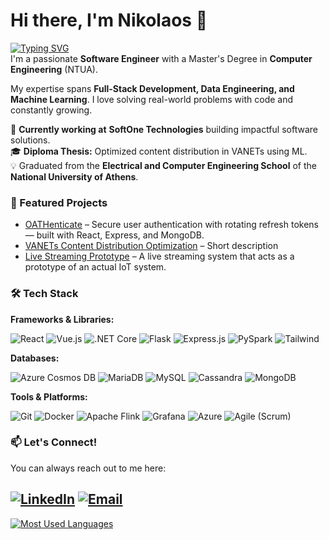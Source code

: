 # Hi there, I'm Nikolaos 👋  
[![Typing SVG](https://readme-typing-svg.demolab.com/?lines=🚀+Software+Engineer;💻+Full+Stack+Developer;🤖+Data+Engineer)](https://git.io/typing-svg)  
I'm a passionate **Software Engineer** with a Master's Degree in **Computer Engineering** (NTUA). 

My expertise spans **Full-Stack Development, Data Engineering, and Machine Learning**. 
I love solving real-world problems with code and constantly growing.  

🔭 **Currently working at** **SoftOne Technologies** building impactful software solutions.  
🎓 **Diploma Thesis:** Optimized content distribution in VANETs using ML.  
💡 Graduated from the **Electrical and Computer Engineering School** of the **National University of Athens**.

### **📌 Featured Projects**  
- [OATHenticate](https://github.com/nickastrin/oathenticate) – Secure user authentication with rotating refresh tokens — built with React, Express, and MongoDB.  
- [VANETs Content Distribution Optimization](https://github.com/nickastrin/vanets-content-distribution) – Short description  
- [Live Streaming Prototype](https://github.com/nickastrin/live-streaming-project) – A live streaming system that acts as a prototype of an actual IoT system. 


### **🛠️ Tech Stack**  
**Frameworks & Libraries:**

![React](https://img.shields.io/badge/React-20232A?style=for-the-badge&logo=react&logoColor=61DAFB)
![Vue.js](https://img.shields.io/badge/Vue.js-4FC08D?style=for-the-badge&logo=vuedotjs&logoColor=white)
![.NET Core](https://img.shields.io/badge/.NET-512BD4?style=for-the-badge&logo=dotnet&logoColor=white)
![Flask](https://img.shields.io/badge/Flask-000000?style=for-the-badge&logo=flask&logoColor=white)
![Express.js](https://img.shields.io/badge/Express.js-000000?style=for-the-badge&logo=express&logoColor=white)
![PySpark](https://img.shields.io/badge/PySpark-E25A1C?style=for-the-badge&logo=apachespark&logoColor=white)
![Tailwind](https://img.shields.io/badge/Tailwind-06B6D4?style=for-the-badge&logo=tailwindcss&logoColor=white)

**Databases:**

![Azure Cosmos DB](https://img.shields.io/badge/Azure_Cosmos_DB-2CA5E0?style=for-the-badge&logo=azurecosmosdb&logoColor=white)
![MariaDB](https://img.shields.io/badge/MariaDB-003545?style=for-the-badge&logo=mariadb&logoColor=white)
![MySQL](https://img.shields.io/badge/MySQL-4479A1?style=for-the-badge&logo=mysql&logoColor=white)
![Cassandra](https://img.shields.io/badge/Cassandra-1287B1?style=for-the-badge&logo=apachecassandra&logoColor=white)
![MongoDB](https://img.shields.io/badge/MongoDB-47A248?style=for-the-badge&logo=mongodb&logoColor=white)

**Tools & Platforms:**

![Git](https://img.shields.io/badge/Git-F05032?style=for-the-badge&logo=git&logoColor=white)
![Docker](https://img.shields.io/badge/Docker-2496ED?style=for-the-badge&logo=docker&logoColor=white)
![Apache Flink](https://img.shields.io/badge/Apache_Flink-E6526F?style=for-the-badge&logo=apacheflink&logoColor=white)
![Grafana](https://img.shields.io/badge/Grafana-F46800?style=for-the-badge&logo=grafana&logoColor=white)
![Azure](https://img.shields.io/badge/Azure-0089D6?style=for-the-badge&logo=microsoftazure&logoColor=white)
![Agile (Scrum)](https://img.shields.io/badge/Agile-0096D6?style=for-the-badge&logo=agile&logoColor=white)

### **📫 Let's Connect!**  
You can always reach out to me here:

[![LinkedIn](https://img.shields.io/badge/LinkedIn-0077B5?style=for-the-badge&logo=linkedin&logoColor=white)](https://www.linkedin.com/in/nikolaos-astrinakis/)  [![Email](https://img.shields.io/badge/Gmail-D14836?style=for-the-badge&logo=gmail&logoColor=white)](mailto:nikos.astrin@gmail.com)  
---

[![Most Used Languages](https://github-readme-stats.vercel.app/api/top-langs/?username=nickastrin&cache_seconds=86400)](https://github.com/anuraghazra/github-readme-stats)
